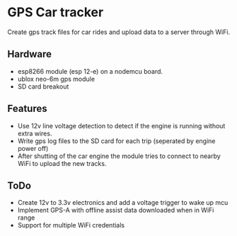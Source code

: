 # GPS Car tracker

Create gps track files for car rides and upload data to a server through WiFi.

## Hardware

* esp8266 module (esp 12-e) on a nodemcu board.
* ublox neo-6m gps module
* SD card breakout

## Features

* Use 12v line voltage detection to detect if the engine is running without extra wires.
* Write gps log files to the SD card for each trip (seperated by engine power off)
* After shutting of the car engine the module tries to connect to nearby WiFi to upload the new tracks.

## ToDo

* Create 12v to 3.3v electronics and add a voltage trigger to wake up mcu
* Implement GPS-A with offline assist data downloaded when in WiFi range
* Support for multiple WiFi credentials
